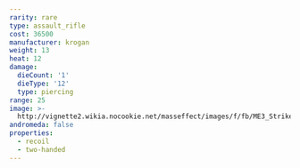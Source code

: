 ```yaml
---
rarity: rare
type: assault_rifle
cost: 36500
manufacturer: krogan
weight: 13
heat: 12
damage:
  dieCount: '1'
  dieType: '12'
  type: piercing
range: 25
image: >-
  http://vignette2.wikia.nocookie.net/masseffect/images/f/fb/ME3_Striker_Assault_Rifle.png/revision/latest?cb=20120411201310
andromeda: false
properties:
  - recoil
  - two-handed
---
```

